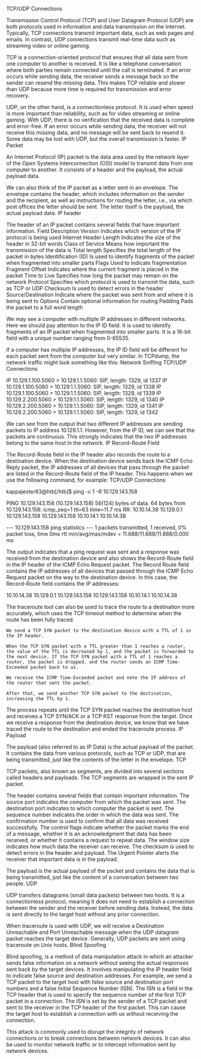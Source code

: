 
TCP/UDP Connections

Transmission Control Protocol (TCP) and User Datagram Protocol (UDP) are both protocols used in information and data transmission on the Internet. Typically, TCP connections transmit important data, such as web pages and emails. In contrast, UDP connections transmit real-time data such as streaming video or online gaming.

TCP is a connection-oriented protocol that ensures that all data sent from one computer to another is received. It is like a telephone conversation where both parties remain connected until the call is terminated. If an error occurs while sending data, the receiver sends a message back so the sender can resend the missing data. This makes TCP reliable and slower than UDP because more time is required for transmission and error recovery.

UDP, on the other hand, is a connectionless protocol. It is used when speed is more important than reliability, such as for video streaming or online gaming. With UDP, there is no verification that the received data is complete and error-free. If an error occurs while sending data, the receiver will not receive this missing data, and no message will be sent back to resend it. Some data may be lost with UDP, but the overall transmission is faster.
IP Packet

An Internet Protocol (IP) packet is the data area used by the network layer of the Open Systems Interconnection (OSI) model to transmit data from one computer to another. It consists of a header and the payload, the actual payload data.

We can also think of the IP packet as a letter sent in an envelope. The envelope contains the header, which includes information on the sender and the recipient, as well as instructions for routing the letter, i.e., via which post offices the letter should be sent. The letter itself is the payload, the actual payload data.
IP header

The header of an IP packet contains several fields that have important information.
Field 	Description
Version 	Indicates which version of the IP protocol is being used
Internet Header Length 	Indicates the size of the header in 32-bit words
Class of Service 	Means how important the transmission of the data is
Total length 	Specifies the total length of the packet in bytes
Identification (ID) 	Is used to identify fragments of the packet when fragmented into smaller parts
Flags 	Used to indicate fragmentation
Fragment Offset 	Indicates where the current fragment is placed in the packet
Time to Live 	Specifies how long the packet may remain on the network
Protocol 	Specifies which protocol is used to transmit the data, such as TCP or UDP
Checksum 	Is used to detect errors in the header
Source/Destination 	Indicate where the packet was sent from and where it is being sent to
Options 	Contain optional information for routing
Padding 	Pads the packet to a full word length

We may see a computer with multiple IP addresses in different networks. Here we should pay attention to the IP ID field. It is used to identify fragments of an IP packet when fragmented into smaller parts. It is a 16-bit field with a unique number ranging from 0-65535.

If a computer has multiple IP addresses, the IP ID field will be different for each packet sent from the computer but very similar. In TCPdump, the network traffic might look something like this:
Network Sniffing
TCP/UDP Connections

IP 10.129.1.100.5060 > 10.129.1.1.5060: SIP, length: 1329, id 1337
IP 10.129.1.100.5060 > 10.129.1.1.5060: SIP, length: 1329, id 1338
IP 10.129.1.100.5060 > 10.129.1.1.5060: SIP, length: 1329, id 1339
IP 10.129.2.200.5060 > 10.129.1.1.5060: SIP, length: 1329, id 1340
IP 10.129.2.200.5060 > 10.129.1.1.5060: SIP, length: 1329, id 1341
IP 10.129.2.200.5060 > 10.129.1.1.5060: SIP, length: 1329, id 1342

We can see from the output that two different IP addresses are sending packets to IP address 10.129.1.1. However, from the IP ID, we can see that the packets are continuous. This strongly indicates that the two IP addresses belong to the same host in the network.
IP Record-Route Field

The Record-Route field in the IP header also records the route to a destination device. When the destination device sends back the ICMP Echo Reply packet, the IP addresses of all devices that pass through the packet are listed in the Record-Route field of the IP header. This happens when we use the following command, for example:
TCP/UDP Connections

kappajester83@htb[/htb]$ ping -c 1 -R 10.129.143.158

PING 10.129.143.158 (10.129.143.158) 56(124) bytes of data.
64 bytes from 10.129.143.158: icmp_seq=1 ttl=63 time=11.7 ms
RR: 10.10.14.38
        10.129.0.1
        10.129.143.158
        10.129.143.158
        10.10.14.1
        10.10.14.38


--- 10.129.143.158 ping statistics ---
1 packets transmitted, 1 received, 0% packet loss, time 0ms
rtt min/avg/max/mdev = 11.688/11.688/11.688/0.000 ms

The output indicates that a ping request was sent and a response was received from the destination device and also shows the Record-Route field in the IP header of the ICMP Echo Request packet. The Record Route field contains the IP addresses of all devices that passed through the ICMP Echo Request packet on the way to the destination device. In this case, the Record-Route field contains the IP addresses:
		
10.10.14.38 	10.129.0.1 	10.129.143.158
10.129.143.158 	10.10.14.1 	10.10.14.38

The traceroute tool can also be used to trace the route to a destination more accurately, which uses the TCP timeout method to determine when the route has been fully traced.

    We send a TCP SYN packet to the destination device with a TTL of 1 in the IP header.

    When the TCP SYN packet with a TTL greater than 1 reaches a router, the value of the TTL is decreased by 1, and the packet is forwarded to the next device. If the TCP SYN packet with a TTL of 1 reaches a router, the packet is dropped, and the router sends an ICMP Time-Exceeded packet back to us.

    We receive the ICMP Time-Exceeded packet and note the IP address of the router that sent the packet.

    After that, we send another TCP SYN packet to the destination, increasing the TTL by 1.

The process repeats until the TCP SYN packet reaches the destination host and receives a TCP SYN/ACK or a TCP RST response from the target. Once we receive a response from the destination device, we know that we have traced the route to the destination and ended the traceroute process.
IP Payload

The payload (also referred to as IP Data) is the actual payload of the packet. It contains the data from various protocols, such as TCP or UDP, that are being transmitted, just like the contents of the letter in the envelope.
TCP

TCP packets, also known as segments, are divided into several sections called headers and payloads. The TCP segments are wrapped in the sent IP packet.

The header contains several fields that contain important information. The source port indicates the computer from which the packet was sent. The destination port indicates to which computer the packet is sent. The sequence number indicates the order in which the data was sent. The confirmation number is used to confirm that all data was received successfully. The control flags indicate whether the packet marks the end of a message, whether it is an acknowledgment that data has been received, or whether it contains a request to repeat data. The window size indicates how much data the receiver can receive. The checksum is used to detect errors in the header and payload. The Urgent Pointer alerts the receiver that important data is in the payload.

The payload is the actual payload of the packet and contains the data that is being transmitted, just like the content of a conversation between two people.
UDP

UDP transfers datagrams (small data packets) between two hosts. It is a connectionless protocol, meaning it does not need to establish a connection between the sender and the receiver before sending data. Instead, the data is sent directly to the target host without any prior connection.

When traceroute is used with UDP, we will receive a Destination Unreachable and Port Unreachable message when the UDP datagram packet reaches the target device. Generally, UDP packets are sent using traceroute on Unix hosts.
Blind Spoofing

Blind spoofing, is a method of data manipulation attack in which an attacker sends false information on a network without seeing the actual responses sent back by the target devices. It involves manipulating the IP header field to indicate false source and destination addresses. For example, we send a TCP packet to the target host with false source and destination port numbers and a false Initial Sequence Number (ISN). The ISN is a field in the TCP header that is used to specify the sequence number of the first TCP packet in a connection. The ISN is set by the sender of a TCP packet and sent to the receiver in the TCP header of the first packet. This can cause the target host to establish a connection with us without receiving the connection.

This attack is commonly used to disrupt the integrity of network connections or to break connections between network devices. It can also be used to monitor network traffic or to intercept information sent by network devices.

